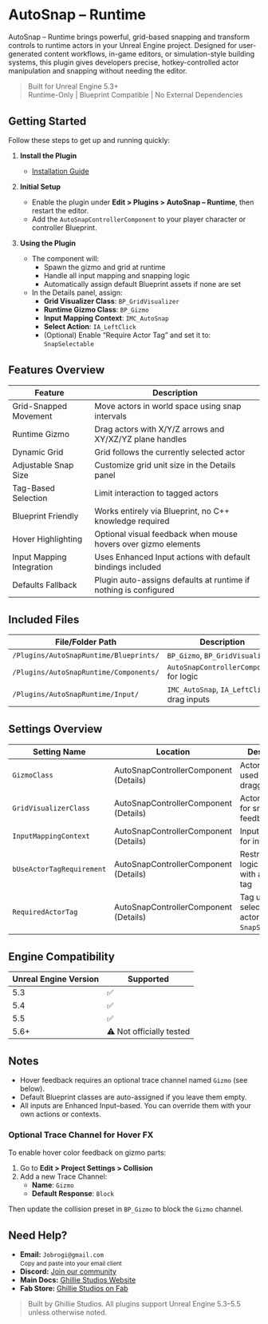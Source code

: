 # AutoSnap – Runtime

AutoSnap – Runtime brings powerful, grid-based snapping and transform controls to runtime actors in your Unreal Engine project. Designed for user-generated content workflows, in-game editors, or simulation-style building systems, this plugin gives developers precise, hotkey-controlled actor manipulation and snapping without needing the editor.

> Built for Unreal Engine 5.3+  
> Runtime-Only | Blueprint Compatible | No External Dependencies

<div style="margin-top: 2rem;"></div>

## Getting Started

Follow these steps to get up and running quickly:

1. **Install the Plugin**

   - [Installation Guide](/docs/md/Docs---Installation)

2. **Initial Setup**

   - Enable the plugin under **Edit > Plugins > AutoSnap – Runtime**, then restart the editor.
   - Add the `AutoSnapControllerComponent` to your player character or controller Blueprint.

3. **Using the Plugin**

   - The component will:
     - Spawn the gizmo and grid at runtime
     - Handle all input mapping and snapping logic
     - Automatically assign default Blueprint assets if none are set
   - In the Details panel, assign:
     - **Grid Visualizer Class**: `BP_GridVisualizer`
     - **Runtime Gizmo Class**: `BP_Gizmo`
     - **Input Mapping Context**: `IMC_AutoSnap`
     - **Select Action**: `IA_LeftClick`
     - (Optional) Enable “Require Actor Tag” and set it to: `SnapSelectable`

<div style="margin-top: 2rem;"></div>

## Features Overview

| Feature                   | Description                                                      |
| ------------------------- | ---------------------------------------------------------------- |
| Grid-Snapped Movement     | Move actors in world space using snap intervals                  |
| Runtime Gizmo             | Drag actors with X/Y/Z arrows and XY/XZ/YZ plane handles         |
| Dynamic Grid              | Grid follows the currently selected actor                        |
| Adjustable Snap Size      | Customize grid unit size in the Details panel                    |
| Tag-Based Selection       | Limit interaction to tagged actors                               |
| Blueprint Friendly        | Works entirely via Blueprint, no C++ knowledge required          |
| Hover Highlighting        | Optional visual feedback when mouse hovers over gizmo elements   |
| Input Mapping Integration | Uses Enhanced Input actions with default bindings included       |
| Defaults Fallback         | Plugin auto-assigns defaults at runtime if nothing is configured |

<div style="margin-top: 2rem;"></div>

## Included Files

| File/Folder Path                       | Description                                 |
| -------------------------------------- | ------------------------------------------- |
| `/Plugins/AutoSnapRuntime/Blueprints/` | `BP_Gizmo`, `BP_GridVisualizer`             |
| `/Plugins/AutoSnapRuntime/Components/` | `AutoSnapControllerComponent` for logic     |
| `/Plugins/AutoSnapRuntime/Input/`      | `IMC_AutoSnap`, `IA_LeftClick`, drag inputs |

<div style="margin-top: 2rem;"></div>

## Settings Overview

| Setting Name              | Location                              | Description                                             |
| ------------------------- | ------------------------------------- | ------------------------------------------------------- |
| `GizmoClass`              | AutoSnapControllerComponent (Details) | Actor gizmo used for dragging                           |
| `GridVisualizerClass`     | AutoSnapControllerComponent (Details) | Actor grid used for snapping feedback                   |
| `InputMappingContext`     | AutoSnapControllerComponent (Details) | Input bindings for interaction                          |
| `bUseActorTagRequirement` | AutoSnapControllerComponent (Details) | Restrict snap logic to actors with a specific tag       |
| `RequiredActorTag`        | AutoSnapControllerComponent (Details) | Tag used for selectable actors (e.g., `SnapSelectable`) |

<div style="margin-top: 2rem;"></div>

## Engine Compatibility

| Unreal Engine Version | Supported                |
| --------------------- | ------------------------ |
| 5.3                   | ✅                       |
| 5.4                   | ✅                       |
| 5.5                   | ✅                       |
| 5.6+                  | ⚠️ Not officially tested |

<div style="margin-top: 2rem;"></div>

## Notes

- Hover feedback requires an optional trace channel named `Gizmo` (see below).
- Default Blueprint classes are auto-assigned if you leave them empty.
- All inputs are Enhanced Input–based. You can override them with your own actions or contexts.

### Optional Trace Channel for Hover FX

To enable hover color feedback on gizmo parts:

1. Go to **Edit > Project Settings > Collision**
2. Add a new Trace Channel:
   - **Name**: `Gizmo`
   - **Default Response**: `Block`

Then update the collision preset in `BP_Gizmo` to block the `Gizmo` channel.

<div style="margin-top: 2rem;"></div>

<h2>Need Help?</h2>

<ul>
  <li>
     <strong>Email:</strong> <code>Jobrogi@gmail.com</code><br />
    <small>Copy and paste into your email client</small>
  </li>
  <li>
     <strong>Discord:</strong>
    <a href="https://discord.gg/AFVyqXBSRW" target="_blank" rel="noopener noreferrer">
      Join our community
    </a>
  </li>
  <li>
     <strong>Main Docs:</strong>
    <a href="https://jobrogi.github.io/GhillieStudios" target="_blank" rel="noopener noreferrer">
      Ghillie Studios Website
    </a>
  </li>
  <li>
     <strong>Fab Store:</strong>
    <a href="https://www.fab.com/sellers/Ghillie%20Studios" target="_blank" rel="noopener noreferrer">
      Ghillie Studios on Fab
    </a>
  </li>
</ul>

<blockquote>
  Built by Ghillie Studios. All plugins support Unreal Engine 5.3–5.5 unless otherwise noted.
</blockquote>
